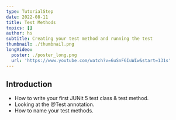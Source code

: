 ```yaml
---
type: TutorialStep
date: 2022-08-11
title: Test Methods
topics: []
author: hs
subtitle: Creating your test method and running the test
thumbnail: ./thumbnail.png
longVideo:
  poster: ./poster_long.png
  url: 'https://www.youtube.com/watch?v=6uSnF6IuWIw&start=131s'
---
```


## Introduction

* How to write your first JUNit 5 test class & test method.
* Looking at the @Test annotation.
* How to name your test methods.
